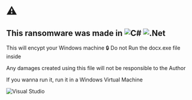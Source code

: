 # ⚠️

## This ransomware was made in ![C#](https://img.shields.io/badge/c%23-%23239120.svg?style=for-the-badge&logo=c-sharp&logoColor=white) ![.Net](https://img.shields.io/badge/.NET-5C2D91?style=for-the-badge&logo=.net&logoColor=white)

This will encypt your Windows machine 🔒
Do not Run the docx.exe file inside

Any damages created using this file will not be responsible to the Author

If you wanna run it, run it in a Windows Virtual Machine


![Visual Studio](https://img.shields.io/badge/Visual%20Studio-5C2D91.svg?style=for-the-badge&logo=visual-studio&logoColor=white)
